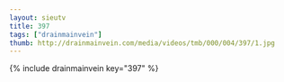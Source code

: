 ```yaml
--- 
layout: sieutv
title: 397
tags: ["drainmainvein"]
thumb: http://drainmainvein.com/media/videos/tmb/000/004/397/1.jpg
---
```

{% include drainmainvein key="397" %} 

